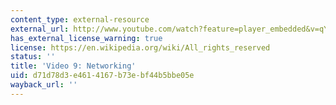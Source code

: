 ```yaml
---
content_type: external-resource
external_url: http://www.youtube.com/watch?feature=player_embedded&v=qYjHYTn7r2w
has_external_license_warning: true
license: https://en.wikipedia.org/wiki/All_rights_reserved
status: ''
title: 'Video 9: Networking'
uid: d71d78d3-e461-4167-b73e-bf44b5bbe05e
wayback_url: ''
---
```

